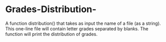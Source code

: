 # Grades-Distribution-
A function distribution() that takes as input the name of a file (as a string). This one-line file will contain letter grades separated by blanks. The function will print the distribution of grades.
